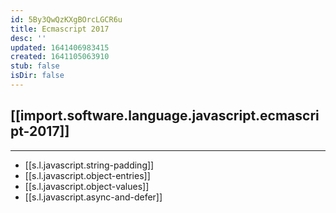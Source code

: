 ```yaml
---
id: 5By3QwQzKXgBOrcLGCR6u
title: Ecmascript 2017
desc: ''
updated: 1641406983415
created: 1641105063910
stub: false
isDir: false
---
```


## [[import.software.language.javascript.ecmascript-2017]]

---

- [[s.l.javascript.string-padding]]
- [[s.l.javascript.object-entries]]
- [[s.l.javascript.object-values]]
- [[s.l.javascript.async-and-defer]]
